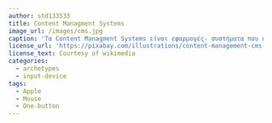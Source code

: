 ```yaml
---
author: std133533
title: Content Managment Systems
image_url: /images/cms.jpg
caption: 'Τα Content Managment Systems είναι εφαρμογές- συστήματα που επιτρέπουν την δημιουργία ιστοσελίδων - blog - eshop χωρίς την χρήση κώδικα και ιδιαίτερη γνώση html-css και παρόμιων τεχνολογιών.Χρησιμοποιόντας τας ο μέσος χρήσητς μπορεί να δημιουργήσει το δικό του ιστολόγιο μέσα σε λίγες ώρες.Με αυτόν τον τρόπο -αν και μείωνε τις δυνατότητες της συσκευής εισόδου- την έκανε πιο απλή και μηδένιζε την πιθανότητα να πατήσει λάθος κουμπί ο (αρχάριος σε γραφικά περιβάλλοντα) χρήστης. Μερικά απο τα πιο γνωστά cms(Joomla, Drupal, Prestashop,Magento κ.α.'
license_url: 'https://pixabay.com/illustrations/content-management-cms-4308363/' Pixabay License- Free for commercial use
license_text: Courtesy of wikimedia
categories:
  - archetypes
  - input-device
tags:
  - Apple
  - Mouse
  - One-button
---
```

